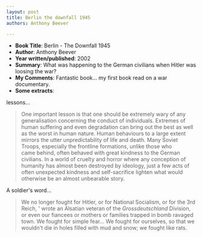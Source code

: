 ```yaml
---
layout: post
title: Berlin the downfall 1945
authors: Anthony Beever

---
```


- **Book Title**: Berlin - The Downfall 1945
- **Author**: Anthony Beever
- **Year written/published**: 2002
- **Summary**: What was happening to the German civilians when Hitler was loosing the war?
- **My Comments**: Fantastic book... my first book read on a war documentary.
- **Some extracts**:

lessons...

> One important lesson is that one should be extremely wary of any generalisation concerning the conduct of individuals. Extremes of human suffering and even degradation can bring out the best as well as the worst in human nature. Human behaviours to a large extent mirrors the utter unpredictability of life and death. Many Soviet Troops, especially the frontline formations, unlike those who came behind, often behaved with great kindness to the German civilians. In a world of cruelty and horror where any conception of humanity has almost been destroyed by ideology, just a few acts of often unexpected kindness and self-sacrifice lighten what would otherwise be an almost unbearable story.

A soldier's word...

> We no longer fought for Hitler, or for National Socialism, or for the 3rd Reich, ' wrote an Alsatian veteran of the _Grossdeutschland_ Division, or even our fiancees or mothers or families trapped in bomb ravaged town. We fought for simple fear... We fought for ourselves, so that we wouldn't die in holes filled with mud and snow; we fought like rats.
